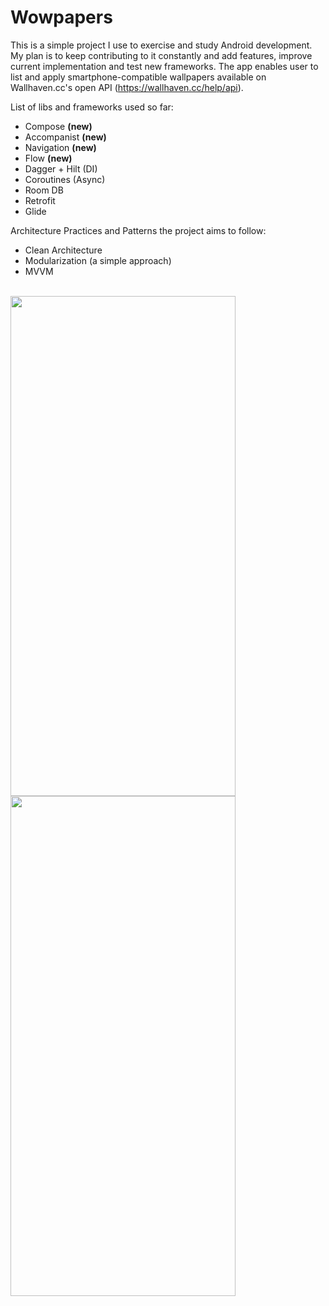 # Wowpapers

This is a simple project I use to exercise and study Android development.
My plan is to keep contributing to it constantly and add features, improve current implementation and test new frameworks.
The app enables user to list and apply smartphone-compatible wallpapers available on Wallhaven.cc's open API (https://wallhaven.cc/help/api).

List of libs and frameworks used so far:

- Compose **(new)**
- Accompanist **(new)**
- Navigation **(new)**
- Flow **(new)**
- Dagger + Hilt (DI)
- Coroutines (Async)
- Room DB
- Retrofit
- Glide

Architecture Practices and Patterns the project aims to follow:

- Clean Architecture
- Modularization (a simple approach)
- MVVM

<br/>
<img align="center" width="360" height="800" src="https://user-images.githubusercontent.com/1024511/151669442-d327077d-6aa3-4701-9a5c-63fb32dc4787.png">
<br/>
<img align="center" width="360" height="800" src="https://user-images.githubusercontent.com/1024511/151669451-77ad9352-c96d-4953-8546-ad5a09918f8a.png">
